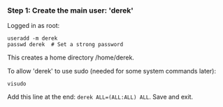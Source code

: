 ### Step 1: Create the main user: 'derek'
Logged in as root:
```
useradd -m derek
passwd derek  # Set a strong password
```
This creates a home directory /home/derek.

To allow 'derek' to use sudo (needed for some system commands later):
```
visudo
```
Add this line at the end: `derek ALL=(ALL:ALL) ALL`. Save and exit.
```
